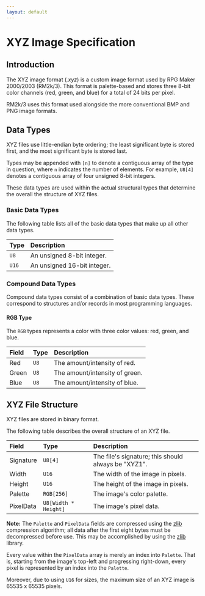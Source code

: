 ```yaml
---
layout: default
---
```


# XYZ Image Specification
## Introduction
The XYZ image format (*.xyz*) is a custom image format used by RPG Maker 2000/2003 (RM2k/3).
This format is palette-based and stores three 8-bit color channels (red, green, and blue) for a total of 24 bits per pixel.

RM2k/3 uses this format used alongside the more conventional BMP and PNG image formats.

## Data Types
XYZ files use little-endian byte ordering; the least significant byte is stored first, and the most significant byte is stored last.

Types may be appended with `[n]` to denote a contiguous array of the type in question, where `n` indicates the number of elements.
For example, `U8[4]` denotes a contiguous array of four unsigned 8-bit integers.

These data types are used within the actual structural types that determine the overall the structure of XYZ files.

### Basic Data Types
The following table lists all of the basic data types that make up all other data types.

| Type  | Description                 |
|:------|:----------------------------|
| `U8`  | An unsigned 8-bit integer.  |
| `U16` | An unsigned 16-bit integer. |

### Compound Data Types
Compound data types consist of a combination of basic data types.
These correspond to structures and/or records in most programming languages.

#### RGB Type
The `RGB` types represents a color with three color values: red, green, and blue.

| Field | Type | Description                    |
|:------|:-----|:-------------------------------|
| Red   | `U8` | The amount/intensity of red.   |
| Green | `U8` | The amount/intensity of green. |
| Blue  | `U8` | The amount/intensity of blue.  |

## XYZ File Structure
XYZ files are stored in binary format.

The following table describes the overall structure of an XYZ file.

| Field     | Type                 | Description                                         |
|:----------|:---------------------|:----------------------------------------------------|
| Signature | `U8[4]`              | The file's signature; this should always be "XYZ1". |
| Width     | `U16`                | The width of the image in pixels.                   |
| Height    | `U16`                | The height of the image in pixels.                  |
| Palette   | `RGB[256]`           | The image's color palette.                          |
| PixelData | `U8[Width * Height]` | The image's pixel data.                             |

**Note:** The `Palette` and `PixelData` fields are compressed using the [zlib](https://en.wikipedia.org/wiki/Zlib) compression algorithm;
all data after the first eight bytes must be decompressed before use. This may be accomplished by using the [zlib](https://www.zlib.net/) library.

Every value within the `PixelData` array is merely an index into `Palette`.
That is, starting from the image's top-left and progressing right-down, every pixel is represented by an index into the `Palette`.

Moreover, due to using `U16` for sizes, the maximum size of an XYZ image is 65535 x 65535 pixels.
